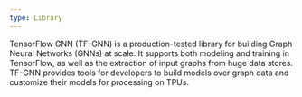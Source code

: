 ```yaml
---
type: Library
---
```


TensorFlow GNN (TF-GNN) is a production-tested library for building Graph Neural Networks (GNNs) at scale. It supports both modeling and training in TensorFlow, as well as the extraction of input graphs from huge data stores. TF-GNN provides tools for developers to build models over graph data and customize their models for processing on TPUs.